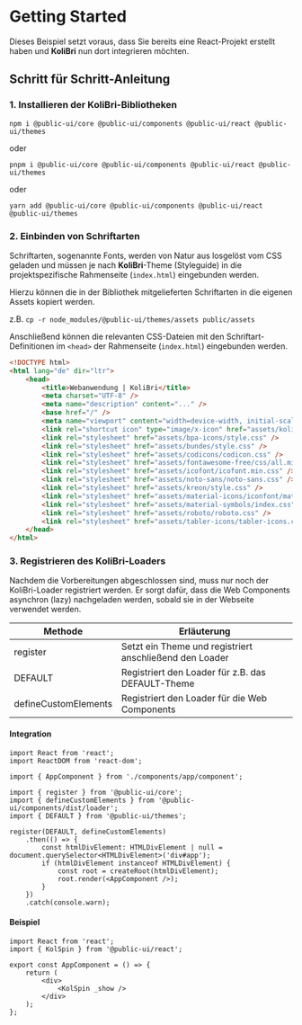 # Getting Started

Dieses Beispiel setzt voraus, dass Sie bereits eine React-Projekt erstellt haben und **KoliBri** nun dort integrieren möchten.

## Schritt für Schritt-Anleitung

### 1. Installieren der KoliBri-Bibliotheken

`npm i @public-ui/core @public-ui/components @public-ui/react @public-ui/themes`

oder

`pnpm i @public-ui/core @public-ui/components @public-ui/react @public-ui/themes`

oder

`yarn add @public-ui/core @public-ui/components @public-ui/react @public-ui/themes`

### 2. Einbinden von Schriftarten

Schriftarten, sogenannte Fonts, werden von Natur aus losgelöst vom CSS geladen und müssen je nach **KoliBri**-Theme (Styleguide) in die projektspezifische Rahmenseite (`index.html`) eingebunden werden.

Hierzu können die in der Bibliothek mitgelieferten Schriftarten in die eigenen Assets kopiert werden.

z.B. `cp -r node_modules/@public-ui/themes/assets public/assets`

Anschließend können die relevanten CSS-Dateien mit den Schriftart-Definitionen im `<head>` der Rahmenseite (`index.html`) eingebunden werden.

```html
<!DOCTYPE html>
<html lang="de" dir="ltr">
	<head>
		<title>Webanwendung | KoliBri</title>
		<meta charset="UTF-8" />
		<meta name="description" content="..." />
		<base href="/" />
		<meta name="viewport" content="width=device-width, initial-scale=1" />
		<link rel="shortcut icon" type="image/x-icon" href="assets/kolibri.ico" />
		<link rel="stylesheet" href="assets/bpa-icons/style.css" />
		<link rel="stylesheet" href="assets/bundes/style.css" />
		<link rel="stylesheet" href="assets/codicons/codicon.css" />
		<link rel="stylesheet" href="assets/fontawesome-free/css/all.min.css" />
		<link rel="stylesheet" href="assets/icofont/icofont.min.css" />
		<link rel="stylesheet" href="assets/noto-sans/noto-sans.css" />
		<link rel="stylesheet" href="assets/kreon/style.css" />
		<link rel="stylesheet" href="assets/material-icons/iconfont/material-icons.css" />
		<link rel="stylesheet" href="assets/material-symbols/index.css" />
		<link rel="stylesheet" href="assets/roboto/roboto.css" />
		<link rel="stylesheet" href="assets/tabler-icons/tabler-icons.css" />
	</head>
</html>
```

### 3. Registrieren des KoliBri-Loaders

Nachdem die Vorbereitungen abgeschlossen sind, muss nur noch der KoliBri-Loader registriert werden.
Er sorgt dafür, dass die Web Components asynchron (lazy) nachgeladen werden, sobald sie in der Webseite verwendet werden.

| Methode              | Erläuterung                                             |
| -------------------- | ------------------------------------------------------- |
| register             | Setzt ein Theme und registriert anschließend den Loader |
| DEFAULT              | Registriert den Loader für z.B. das DEFAULT-Theme       |
| defineCustomElements | Registriert den Loader für die Web Components           |

#### Integration

```tsx
import React from 'react';
import ReactDOM from 'react-dom';

import { AppComponent } from './components/app/component';

import { register } from '@public-ui/core';
import { defineCustomElements } from '@public-ui/components/dist/loader';
import { DEFAULT } from '@public-ui/themes';

register(DEFAULT, defineCustomElements)
	.then(() => {
		const htmlDivElement: HTMLDivElement | null = document.querySelector<HTMLDivElement>('div#app');
		if (htmlDivElement instanceof HTMLDivElement) {
			const root = createRoot(htmlDivElement);
			root.render(<AppComponent />);
		}
	})
	.catch(console.warn);
```

#### Beispiel

```tsx
import React from 'react';
import { KolSpin } from '@public-ui/react';

export const AppComponent = () => {
	return (
		<div>
			<KolSpin _show />
		</div>
	);
};
```
